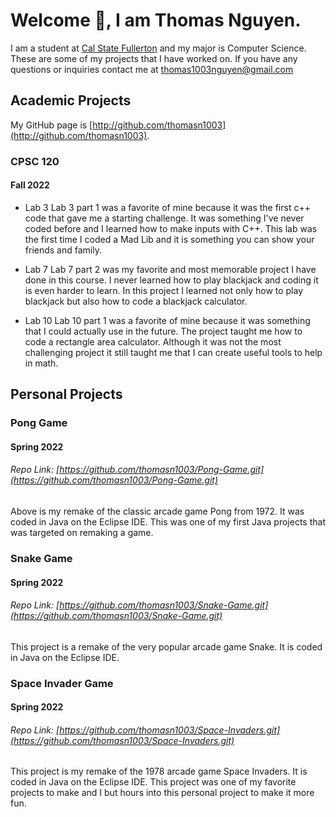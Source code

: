 # Welcome 👋, I am Thomas Nguyen.
I am a student at [Cal State Fullerton](http://www.fullerton.edu/) and my major is Computer Science. These are some of my projects that I have worked on. If you have any questions or inquiries contact me at thomas1003nguyen@gmail.com

## Academic Projects
My GitHub page is [http://github.com/thomasn1003](http://github.com/thomasn1003).


### CPSC 120

#### Fall 2022

* Lab 3
Lab 3 part 1 was a favorite of mine because it was the first c++ code that gave me a starting challenge. It was something I've never coded before and I learned how to make inputs with C++. This lab was the first time I coded a Mad Lib and it is something you can show your friends and family. 

* Lab 7
Lab 7 part 2 was my favorite and most memorable project I have done in this course. I never learned how to play blackjack and coding it is even harder to learn. In this project I learned not only how to play blackjack but also how to code a blackjack calculator. 

* Lab 10
Lab 10 part 1 was a favorite of mine because it was something that I could actually use in the future. The project taught me how to code a rectangle area calculator. Although it was not the most challenging project it still taught me that I can create useful tools to help in math. 

## Personal Projects

### Pong Game

#### Spring 2022

###### Repo Link: [https://github.com/thomasn1003/Pong-Game.git](https://github.com/thomasn1003/Pong-Game.git)

Above is my remake of the classic arcade game Pong from 1972. It was coded in Java on the Eclipse IDE. This was one of my first Java projects that was targeted on remaking a game. 


### Snake Game

#### Spring 2022

###### Repo Link: [https://github.com/thomasn1003/Snake-Game.git](https://github.com/thomasn1003/Snake-Game.git)

This project is a remake of the very popular arcade game Snake. It is coded in Java on the Eclipse IDE.


### Space Invader Game

#### Spring 2022

###### Repo Link: [https://github.com/thomasn1003/Space-Invaders.git](https://github.com/thomasn1003/Space-Invaders.git)

This project is my remake of the 1978 arcade game Space Invaders. It is coded in Java on the Eclipse IDE. This project was one of my favorite projects to make and I but hours into this personal project to make it more fun. 
